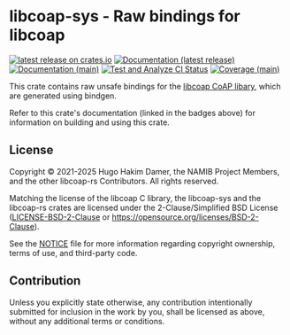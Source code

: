 # libcoap-sys - Raw bindings for libcoap

[![latest release on crates.io](https://img.shields.io/crates/v/libcoap_sys)](https://crates.io/crates/libcoap-sys)
[![Documentation (latest release)](https://img.shields.io/badge/docs-latest_release-blue)](https://docs.rs/libcoap_sys/)
[![Documentation (main)](https://img.shields.io/badge/docs-main-blue)](https://namib-project.github.io/libcoap-rs-docs/docs/main/libcoap_sys/)
[![Test and Analyze CI Status](https://github.com/namib-project/libcoap-rs/actions/workflows/test.yml/badge.svg)](https://github.com/namib-project/libcoap-rs/actions/workflows/test.yml)
[![Coverage (main)](https://namib-project.github.io/libcoap-rs-docs/coverage/main/badges/flat.svg)](https://namib-project.github.io/libcoap-rs-docs/coverage/main/)

This crate contains raw unsafe bindings for the [libcoap CoAP libary](https://github.com/obgm/libcoap), which are
generated using bindgen.

Refer to this crate's documentation (linked in the badges above) for information on building and using
this crate.

## License

Copyright © 2021-2025 Hugo Hakim Damer, the NAMIB Project Members, and the other libcoap-rs Contributors.
All rights reserved.

Matching the license of the libcoap C library, the libcoap-sys and the libcoap-rs crates are licensed under
the 2-Clause/Simplified BSD License ([LICENSE-BSD-2-Clause](LICENSE-BSD-2-CLAUSE)
or https://opensource.org/licenses/BSD-2-Clause).

See the [NOTICE](NOTICE.md) file for more information regarding copyright ownership, terms of use, and
third-party code.

## Contribution

Unless you explicitly state otherwise, any contribution intentionally submitted
for inclusion in the work by you, shall be licensed as above, without any additional terms or conditions.
